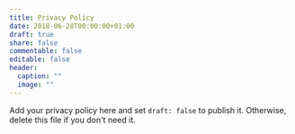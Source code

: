 ```yaml
---
title: Privacy Policy
date: 2018-06-28T00:00:00+01:00
draft: true
share: false
commentable: false
editable: false
header:
  caption: ""
  image: ""
---
```

Add your privacy policy here and set `draft: false` to publish it. Otherwise, delete this file if you don't need it.